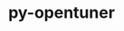 ---
title: "py-opentuner"
layout: cache
categories: [package, v0.18.1]
meta: {"versions": ["0.8.7"], "compilers": ["gcc@=7.5.0"], "oss": ["ubuntu18.04"], "platforms": ["linux"], "targets": ["x86_64"], "stacks": ["e4s", "root"], "num_specs": 1, "num_specs_by_stack": {"e4s": 1, "root": 1}}
spec_details: [{"hash": "bncfwayrkzdqeogrj6cpjhvgfvxf5y4x", "compiler": "gcc@=7.5.0", "versions": ["0.8.7"], "os": "ubuntu18.04", "platform": "linux", "target": "x86_64", "variants": [], "stacks": ["e4s", "root"], "size": "-", "tarball": "https://binaries.spack.io/v0.18.1/build_cache/linux-ubuntu18.04-x86_64/gcc-7.5.0/py-opentuner-0.8.7/linux-ubuntu18.04-x86_64-gcc-7.5.0-py-opentuner-0.8.7-bncfwayrkzdqeogrj6cpjhvgfvxf5y4x.spack"}]
---